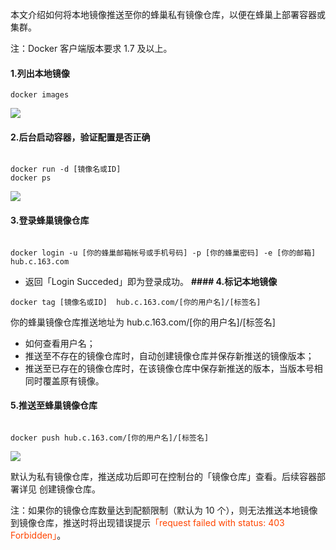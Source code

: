 本文介绍如何将本地镜像推送至你的蜂巢私有镜像仓库，以便在蜂巢上部署容器或集群。

注：Docker 客户端版本要求 1.7 及以上。

#### **1.列出本地镜像**

<pre><code>docker images</code></pre>

![](./image/列出本地镜像.png)

#### **2.后台启动容器，验证配置是否正确**
<pre><code>
docker run -d [镜像名或ID]
docker ps
</code></pre>

![](./image/后台启动容器.png)

#### **3.登录蜂巢镜像仓库**
<pre><code>
docker login -u [你的蜂巢邮箱帐号或手机号码] -p [你的蜂巢密码] -e [你的邮箱] hub.c.163.com
</code></pre>
  * 返回「Login Succeded」即为登录成功。
**#### 4.标记本地镜像**

<pre><code>docker tag [镜像名或ID]  hub.c.163.com/[你的用户名]/[标签名]</code></pre>
你的蜂巢镜像仓库推送地址为 hub.c.163.com/[你的用户名]/[标签名]

  * 如何查看用户名；
  * 推送至不存在的镜像仓库时，自动创建镜像仓库并保存新推送的镜像版本；
  * 推送至已存在的镜像仓库时，在该镜像仓库中保存新推送的版本，当版本号相同时覆盖原有镜像。

#### **5.推送至蜂巢镜像仓库**
<pre><code>
docker push hub.c.163.com/[你的用户名]/[标签名]
</code></pre>

![](./image/推送至蜂巢镜像仓库.png)

默认为私有镜像仓库，推送成功后即可在控制台的「镜像仓库」查看。后续容器部署详见 创建镜像仓库。

注：如果你的镜像仓库数量达到配额限制（默认为 10 个），则无法推送本地镜像到镜像仓库，推送时将出现错误提示<font color="FF450">「request failed with status: 403 Forbidden」</font>。